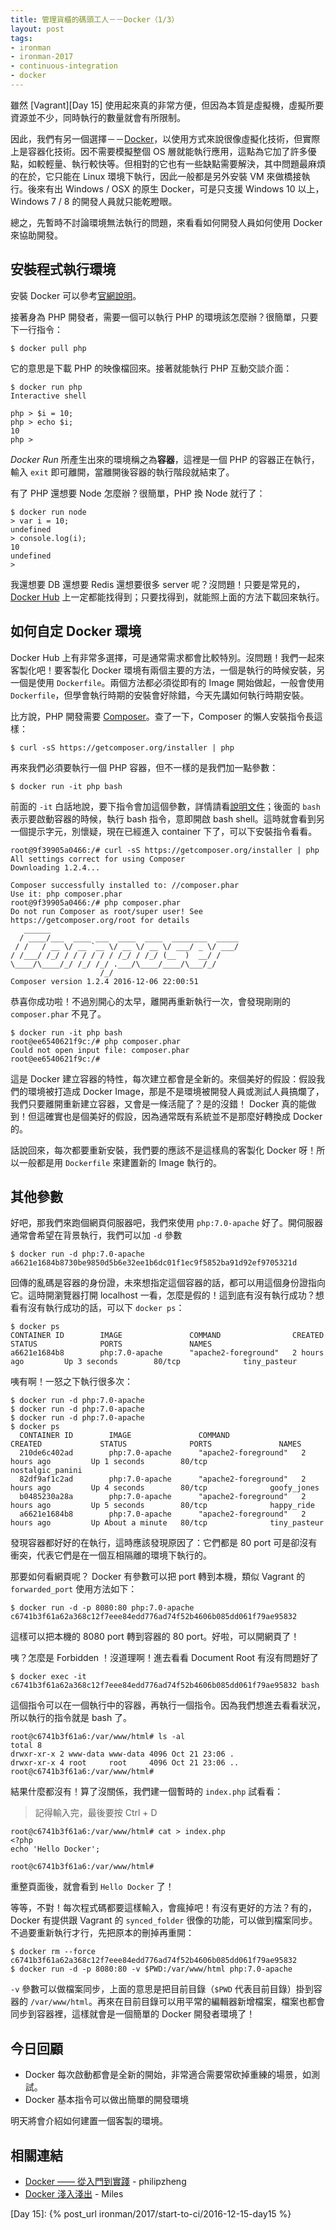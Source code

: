 ```yaml
---
title: 管理貨櫃的碼頭工人－－Docker（1/3）
layout: post
tags:
- ironman
- ironman-2017
- continuous-integration
- docker
---
```


雖然 [Vagrant][Day 15] 使用起來真的非常方便，但因為本質是虛擬機，虛擬所要資源並不少，同時執行的數量就會有所限制。

因此，我們有另一個選擇－－[Docker][]，以使用方式來說很像虛擬化技術，但實際上是容器化技術。因不需要模擬整個 OS 層就能執行應用，這點為它加了許多優點，如較輕量、執行較快等。但相對的它也有一些缺點需要解決，其中問題最麻煩的在於，它只能在 Linux 環境下執行，因此一般都是另外安裝 VM 來做橋接執行。後來有出 Windows / OSX 的原生 Docker，可是只支援 Windows 10 以上，Windows 7 / 8 的開發人員就只能乾瞪眼。

總之，先暫時不討論環境無法執行的問題，來看看如何開發人員如何使用 Docker 來協助開發。

## 安裝程式執行環境

安裝 Docker 可以參考[官網說明](https://www.docker.com/products/overview)。

接著身為 PHP 開發者，需要一個可以執行 PHP 的環境該怎麼辦？很簡單，只要下一行指令：

```
$ docker pull php
```

它的意思是下載 PHP 的映像檔回來。接著就能執行 PHP 互動交談介面：

```
$ docker run php
Interactive shell

php > $i = 10;
php > echo $i;
10
php > 
```

*Docker Run* 所產生出來的環境稱之為**容器**，這裡是一個 PHP 的容器正在執行，輸入 `exit` 即可離開，當離開後容器的執行階段就結束了。

有了 PHP 還想要 Node 怎麼辦？很簡單，PHP 換 Node 就行了：

```
$ docker run node
> var i = 10;
undefined
> console.log(i);
10
undefined
>  
```

我還想要 DB 還想要 Redis 還想要很多 server 呢？沒問題！只要是常見的，[Docker Hub][] 上一定都能找得到；只要找得到，就能照上面的方法下載回來執行。

## 如何自定 Docker 環境

Docker Hub 上有非常多選擇，可是通常需求都會比較特別。沒問題！我們一起來客製化吧！要客製化 Docker 環境有兩個主要的方法，一個是執行的時候安裝，另一個是使用 `Dockerfile`。兩個方法都必須從即有的 Image 開始做起，一般會使用 `Dockerfile`，但學會執行時期的安裝會好除錯，今天先講如何執行時期安裝。

比方說，PHP 開發需要 [Composer][]。查了一下，Composer 的懶人安裝指令長這樣：

```
$ curl -sS https://getcomposer.org/installer | php
```

再來我們必須要執行一個 PHP 容器，但不一樣的是我們加一點參數：

```
$ docker run -it php bash
```

前面的 `-it` 白話地說，要下指令會加這個參數，詳情請看[說明文件][Docker Run]；後面的 `bash` 表示要啟動容器的時候，執行 bash 指令，意即開啟 bash shell。這時就會看到另一個提示字元，別懷疑，現在已經進入 container 下了，可以下安裝指令看看。

```
root@9f39905a0466:/# curl -sS https://getcomposer.org/installer | php
All settings correct for using Composer
Downloading 1.2.4...

Composer successfully installed to: //composer.phar
Use it: php composer.phar
root@9f39905a0466:/# php composer.phar
Do not run Composer as root/super user! See https://getcomposer.org/root for details
   ______
  / ____/___  ____ ___  ____  ____  ________  _____
 / /   / __ \/ __ `__ \/ __ \/ __ \/ ___/ _ \/ ___/
/ /___/ /_/ / / / / / / /_/ / /_/ (__  )  __/ /
\____/\____/_/ /_/ /_/ .___/\____/____/\___/_/
                    /_/
Composer version 1.2.4 2016-12-06 22:00:51
```

恭喜你成功啦！不過別開心的太早，離開再重新執行一次，會發現剛剛的 `composer.phar` 不見了。

```
$ docker run -it php bash
root@ee6540621f9c:/# php composer.phar
Could not open input file: composer.phar
root@ee6540621f9c:/#
```

這是 Docker 建立容器的特性，每次建立都會是全新的。來個美好的假設：假設我們的環境被打造成 Docker Image，那是不是環境被開發人員或測試人員搞爛了，我們只要離開重新建立容器，又會是一條活龍了？是的沒錯！ Docker 真的能做到！但這確實也是個美好的假設，因為通常既有系統並不是那麼好轉換成 Docker 的。

話說回來，每次都要重新安裝，我們要的應該不是這樣鳥的客製化 Docker 呀！所以一般都是用 `Dockerfile` 來建置新的 Image 執行的。

## 其他參數

好吧，那我們來跑個網頁伺服器吧，我們來使用 `php:7.0-apache` 好了。開伺服器通常會希望在背景執行，我們可以加 `-d` 參數

```
$ docker run -d php:7.0-apache
a6621e1684b8730be9850d5b6e32ee1b6dc01f1ec9f5852ba91d92ef9705321d
```

回傳的亂碼是容器的身份證，未來想指定這個容器的話，都可以用這個身份證指向它。這時開瀏覽器打開 localhost 一看，怎麼是假的！這到底有沒有執行成功？想看有沒有執行成功的話，可以下 `docker ps`：

```
$ docker ps
CONTAINER ID        IMAGE               COMMAND                CREATED             STATUS              PORTS               NAMES
a6621e1684b8        php:7.0-apache      "apache2-foreground"   2 hours ago         Up 3 seconds        80/tcp              tiny_pasteur
```

咦有啊！一怒之下執行很多次：

```
$ docker run -d php:7.0-apache
$ docker run -d php:7.0-apache
$ docker run -d php:7.0-apache
$ docker ps 
  CONTAINER ID        IMAGE               COMMAND                CREATED             STATUS              PORTS               NAMES
  210de6c402ad        php:7.0-apache      "apache2-foreground"   2 hours ago         Up 1 seconds        80/tcp              nostalgic_panini
  82df9af1c2ad        php:7.0-apache      "apache2-foreground"   2 hours ago         Up 4 seconds        80/tcp              goofy_jones
  b0485230a28a        php:7.0-apache      "apache2-foreground"   2 hours ago         Up 5 seconds        80/tcp              happy_ride
  a6621e1684b8        php:7.0-apache      "apache2-foreground"   2 hours ago         Up About a minute   80/tcp              tiny_pasteur
```

發現容器都好好的在執行，這時應該發現原因了：它們都是 80 port 可是卻沒有衝突，代表它們是在一個互相隔離的環境下執行的。

那要如何看網頁呢？ Docker 有參數可以把 port 轉到本機，類似 Vagrant 的 `forwarded_port` 使用方法如下：

```
$ docker run -d -p 8080:80 php:7.0-apache
c6741b3f61a62a368c12f7eee84edd776ad74f52b4606b085dd061f79ae95832
```

這樣可以把本機的 8080 port 轉到容器的 80 port。好啦，可以開網頁了！

咦？怎麼是 Forbidden ！沒道理啊！進去看看 Document Root 有沒有問題好了

```
$ docker exec -it c6741b3f61a62a368c12f7eee84edd776ad74f52b4606b085dd061f79ae95832 bash
```

這個指令可以在一個執行中的容器，再執行一個指令。因為我們想進去看看狀況，所以執行的指令就是 bash 了。

```
root@c6741b3f61a6:/var/www/html# ls -al
total 8
drwxr-xr-x 2 www-data www-data 4096 Oct 21 23:06 .
drwxr-xr-x 4 root     root     4096 Oct 21 23:06 ..
root@c6741b3f61a6:/var/www/html#
```

結果什麼都沒有！算了沒關係，我們建一個暫時的 `index.php` 試看看：

> 記得輸入完，最後要按 Ctrl + D

```
root@c6741b3f61a6:/var/www/html# cat > index.php
<?php
echo 'Hello Docker';

root@c6741b3f61a6:/var/www/html#
```

重整頁面後，就會看到 `Hello Docker` 了！

等等，不對！每次程式碼都要這樣輸入，會瘋掉吧！有沒有更好的方法？有的，Docker 有提供跟 Vagrant 的 `synced_folder` 很像的功能，可以做到檔案同步。不過要重新執行才行，先把原本的刪掉再重開：

```
$ docker rm --force c6741b3f61a62a368c12f7eee84edd776ad74f52b4606b085dd061f79ae95832
$ docker run -d -p 8080:80 -v $PWD:/var/www/html php:7.0-apache
```

`-v` 參數可以做檔案同步，上面的意思是把目前目錄（`$PWD` 代表目前目錄）掛到容器的 `/var/www/html`。再來在目前目錄可以用平常的編輯器新增檔案，檔案也都會同步到容器裡，這樣就會是一個簡單的 Docker 開發者環境了！ 

## 今日回顧

* Docker 每次啟動都會是全新的開始，非常適合需要常砍掉重練的場景，如測試。
* Docker 基本指令可以做出簡單的開發環境

明天將會介紹如何建置一個客製的環境。

## 相關連結

* [Docker —— 從入門到實踐](https://www.gitbook.com/book/philipzheng/docker_practice) - philipzheng
* [Docker 淺入淺出](https://docs.google.com/presentation/d/1V-UGtg2wp8wQR-ZiHsCKRQVJwTNCSgNn52hof5T3MIU/pub?start=false) - Miles

[Docker]: https://www.docker.com/
[Docker Hub]: https://hub.docker.com/
[Docker Run]: https://docs.docker.com/engine/reference/run/
[Composer]: https://getcomposer.org/

[Day 15]: {% post_url ironman/2017/start-to-ci/2016-12-15-day15 %}
